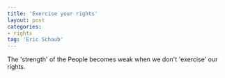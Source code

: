 ```yaml
---
title: 'Exercise your rights'
layout: post
categories:
- rights
tag: 'Eric Schaub'
---
```


The 'strength' of the People becomes weak when we don't 'exercise' our rights.